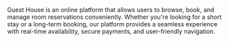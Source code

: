 Guest House is an online platform that allows users to browse, book, and manage room reservations conveniently. Whether you're looking for a short stay or a long-term booking, our platform provides a seamless experience with real-time availability, secure payments, and user-friendly navigation.
